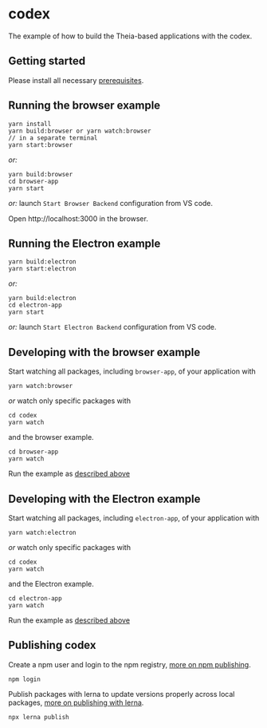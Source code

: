# codex
The example of how to build the Theia-based applications with the codex.

## Getting started

Please install all necessary [prerequisites](https://github.com/eclipse-theia/theia/blob/master/doc/Developing.md#prerequisites).

## Running the browser example


    yarn install
    yarn build:browser or yarn watch:browser
    // in a separate terminal 
    yarn start:browser

*or:*

    yarn build:browser
    cd browser-app
    yarn start

*or:* launch `Start Browser Backend` configuration from VS code.

Open http://localhost:3000 in the browser.

## Running the Electron example

    yarn build:electron
    yarn start:electron

*or:*

    yarn build:electron
    cd electron-app
    yarn start

*or:* launch `Start Electron Backend` configuration from VS code.


## Developing with the browser example

Start watching all packages, including `browser-app`, of your application with

    yarn watch:browser

*or* watch only specific packages with

    cd codex
    yarn watch

and the browser example.

    cd browser-app
    yarn watch

Run the example as [described above](#Running-the-browser-example)
## Developing with the Electron example

Start watching all packages, including `electron-app`, of your application with

    yarn watch:electron

*or* watch only specific packages with

    cd codex
    yarn watch

and the Electron example.

    cd electron-app
    yarn watch

Run the example as [described above](#Running-the-Electron-example)

## Publishing codex

Create a npm user and login to the npm registry, [more on npm publishing](https://docs.npmjs.com/getting-started/publishing-npm-packages).

    npm login

Publish packages with lerna to update versions properly across local packages, [more on publishing with lerna](https://github.com/lerna/lerna#publish).

    npx lerna publish
